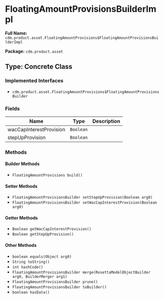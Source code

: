 # FloatingAmountProvisionsBuilderImpl

**Full Name:** `cdm.product.asset.FloatingAmountProvisions$FloatingAmountProvisionsBuilderImpl`

**Package:** `cdm.product.asset`

## Type: Concrete Class

### Implemented Interfaces

- `cdm.product.asset.FloatingAmountProvisions$FloatingAmountProvisionsBuilder`

### Fields

| Name | Type | Description |
|------|------|-------------|
| wacCapInterestProvision | `Boolean` |  |
| stepUpProvision | `Boolean` |  |

### Methods

#### Builder Methods

- `FloatingAmountProvisions build()`

#### Setter Methods

- `FloatingAmountProvisionsBuilder setStepUpProvision(Boolean arg0)`
- `FloatingAmountProvisionsBuilder setWacCapInterestProvision(Boolean arg0)`

#### Getter Methods

- `Boolean getWacCapInterestProvision()`
- `Boolean getStepUpProvision()`

#### Other Methods

- `boolean equals(Object arg0)`
- `String toString()`
- `int hashCode()`
- `FloatingAmountProvisionsBuilder merge(RosettaModelObjectBuilder arg0, BuilderMerger arg1)`
- `FloatingAmountProvisionsBuilder prune()`
- `FloatingAmountProvisionsBuilder toBuilder()`
- `boolean hasData()`

